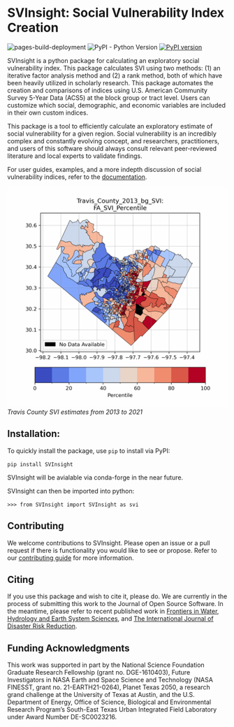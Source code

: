 # SVInsight: Social Vulnerability Index Creation 
![pages-build-deployment](https://github.com/mdp0023/SVInsight/actions/workflows/pages/pages-build-deployment/badge.svg)
![PyPI - Python Version](https://img.shields.io/pypi/pyversions/pydorado)
[![PyPI version](https://badge.fury.io/py/svinsight.svg)](https://badge.fury.io/py/svinsight)


SVInsight is a python package for calculating an exploratory social vulnerability index. This package calculates SVI using two methods: (1) an iterative factor analysis method and (2) a rank method, both of which have been heavily utilized in scholarly research. This package automates the creation and comparisons of indices using U.S. American Community Survey 5-Year Data (ACS5) at the block group or tract level. Users can customize which social, demographic, and economic variables are included in their own custom indices.

This package is a tool to efficiently calculate an exploratory estimate of social vulnerability for a given region. Social vulnerability is an incredibly complex and constantly evolving concept, and researchers, practitioners, and users of this software should always consult relevant peer-reviewed literature and local experts to validate findings.

For user guides, examples, and a more indepth discussion of social vulnerability indices, refer to the [documentation](https://mdp0023.github.io/SVInsight/).



![Gif of time-series for SVI estimates in Travis County, Texas](all_time_steps.gif)
*Travis County SVI estimates from 2013 to 2021*

## Installation: 
To quickly install the package, use `pip` to install via PyPI:
    
    pip install SVInsight

SVInsight will be avialable via conda-forge in the near future.


SVInsight can then be imported into python:

    >>> from SVInsight import SVInsight as svi


## Contributing
We welcome contributions to SVInsight. Please open an issue or a pull request if there is functionality you would like to see or propose. Refer to our [contributing guide](https://mdp0023.github.io/SVInsight/Contributions/contributions.htmll) for more information.


## Citing
If you use this package and wish to cite it, please do. We are currently in the process of submitting this work to the Journal of Open Source Software. In the meantime, please refer to recent published work in [Frontiers in Water](https://doi.org/10.3389/frwa.2023.1278205), [Hydrology and Earth System Sciences](https://doi.org/10.5194/hess-26-3941-2022), and [The International Journal of Disaster Risk Reduction](https://doi.org/10.1016/j.ijdrr.2021.102613).


## Funding Acknowledgments
This work was supported in part by the National Science Foundation Graduate Research Fellowship (grant no. DGE-1610403), Future Investigators in NASA Earth and Space Science and Technology (NASA FINESST, grant no. 21-EARTH21-0264), Planet Texas 2050, a research grand challenge at the University of Texas at Austin, and the U.S. Department of Energy, Office of Science, Biological and Environmental Research Program’s South-East Texas Urban Integrated Field Laboratory under Award Number DE-SC0023216.




